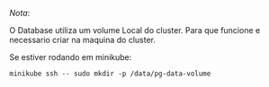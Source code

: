 
_Nota_:

O Database utiliza um volume Local do cluster. Para que funcione e necessario criar na maquina do cluster.

Se estiver rodando em minikube:

	minikube ssh -- sudo mkdir -p /data/pg-data-volume

